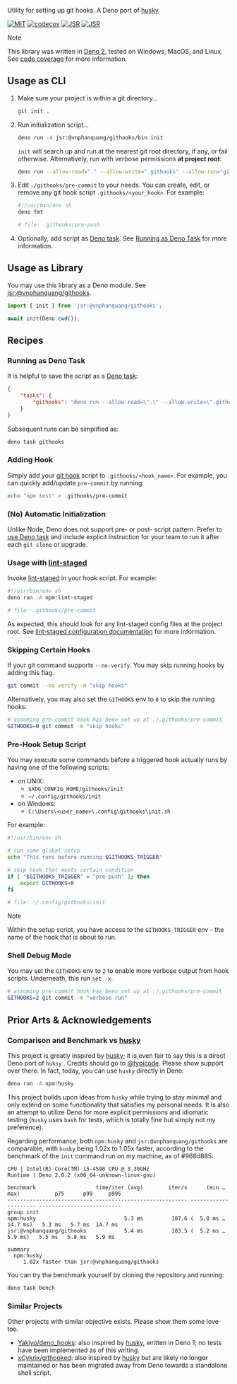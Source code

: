 Utility for setting up git hooks. A Deno port of [husky]

[![MIT][license.badge]][license] [![codecov][codecov.badge]][codecov] [![JSR][jsr.badge.package]][jsr.package] [![JSR][jsr.badge.score]][jsr.package]

> [!NOTE]
> This library was written in [Deno 2](https://deno.com/blog/v2.0),
> tested on Windows, MacOS, and Linux. See [code coverage](https://app.codecov.io/github/vnphanquang/githooks/flags?flags%5B0%5D=macos-latest&flags%5B1%5D=ubuntu-latest&flags%5B2%5D=windows-latest) for more information.

## Usage as CLI

1. Make sure your project is within a git directory...

   ```bash
   git init .
   ```

2. Run initialization script...

   ```bash
   deno run -A jsr:@vnphanquang/githooks/bin init
   ```

   `init` will search up and run at the nearest git root directory, if any, or fail otherwise. Alternatively, run with verbose permissions **at project root**:

   ```bash
   deno run --allow-read="." --allow-write=".githooks" --allow-run="git" jsr:@vnphanquang/githooks/bin init
   ```

3. Edit `./githooks/pre-commit` to your needs. You can create, edit, or remove any git hook script `.githooks/<your_hook>`. For example:

   ```bash
   #!/usr/bin/env sh
   deno fmt

   # file: .githooks/pre-push
   ```

4. Optionally, add script as [Deno task](https://docs.deno.com/runtime/reference/cli/task_runner/).
   See [Running as Deno Task](#automatic-initialization-for-fresh-repository) for more information.

## Usage as Library

You may use this library as a Deno module. See [jsr:@vnphanquang/githooks][jsr.package.docs].

```typescript
import { init } from 'jsr:@vnphanquang/githooks';

await init(Deno.cwd());
```

## Recipes

### Running as Deno Task

It is helpful to save the script as a [Deno task](https://docs.deno.com/runtime/reference/cli/task_runner/):

```json
{
	"tasks": {
		"githooks": "deno run --allow-read=\".\" --allow-write=\".githooks\" --allow-run=\"git\" jsr:@vnphanquang/githooks/bin init"
	}
}
```

Subsequent runs can be simplified as:

```bash
deno task githooks
```

### Adding Hook

Simply add your [git hook](https://git-scm.com/docs/githooks#_hooks) script to `.githooks/<hook_name>`.
For example, you can quickly add/update `pre-commit` by running:

```bash
echo "npm test" > .githooks/pre-commit
```

### (No) Automatic Initialization

Unlike Node, Deno does not support pre- or post- script pattern.
Prefer to [use Deno task](#running-as-deno-task) and include
explicit instruction for your team to run it after each `git clone` or upgrade.

### Usage with [lint-staged]

Invoke [lint-staged] in your hook script. For example:

```bash
#!/usr/bin/env sh
deno run -A npm:lint-staged

# file: .githooks/pre-commit
```

As expected, this should look for any lint-staged config files at the project root. See [lint-staged configuration documentation](https://github.com/lint-staged/lint-staged?tab=readme-ov-file#configuration) for more information.

### Skipping Certain Hooks

If your git command supports `--no-verify`. You may skip running hooks by adding this flag.

```bash
git commit --no-verify -m "skip hooks"
```

Alternatively, you may also set the `GITHOOKS` env to `0` to skip the running hooks.

```bash
# assuming pre-commit hook has been set up at ./.githooks/pre-commit
GITHOOKS=0 git commit -m "skip hooks"
```

### Pre-Hook Setup Script

You may execute some commands before a triggered hook actually runs by having one of the following
scripts:

- on UNIX:
  - `$XDG_CONFIG_HOME/githooks/init`
  - `~/.config/githooks/init`
- on Windows:
  - `C:\Users\<user_name>\.config\githooks\init.sh`

For example:

```bash
#!/usr/bin/env sh

# run some global setup
echo "This runs before running $GITHOOKS_TRIGGER"

# skip hook that meets certain condition
if [ "$GITHOOKS_TRIGGER" = "pre-push" ]; then
	export GITHOOKS=0
fi

# file: ~/.config/githooks/init
```

> [!NOTE]
> Within the setup script, you have access to the `GITHOOKS_TRIGGER` env - the name
> of the hook that is about to run.

### Shell Debug Mode

You may set the `GITHOOKS` env to `2` to enable more verbose output from hook
scripts. Underneath, this run `set -x`.

```bash
# assuming pre-commit hook has been set up at ./.githooks/pre-commit
GITHOOKS=2 git commit -m "verbose run"
```

## Prior Arts & Acknowledgements

### Comparison and Benchmark vs [husky]

This project is greatly inspired by [husky]; it is even fair to say this is a direct Deno port of `huksy` . Credits should go to [@typicode](https://github.com/typicode). Please show support over there. In fact, today, you can use `husky` directly in Deno:

```bash
deno run -A npm:husky
```

This project builds upon ideas from `husky` while trying to stay minimal and only extend on some functionality that satisfies my personal needs. It is also an attempt to utilize Deno for more explicit permissions and idiomatic testing (`husky` uses `bash` for tests, which is totally fine but simply not my preference).

Regarding performance, both `npm:husky` and `jsr:@vnphanquang/githooks` are comparable, with `husky`
being 1.02x to 1.05x faster, according to the benchmark of the `init` command run on my machine, as of #968d885:

```text
CPU | Intel(R) Core(TM) i5-4590 CPU @ 3.30GHz
Runtime | Deno 2.0.2 (x86_64-unknown-linux-gnu)

benchmark                   time/iter (avg)        iter/s      (min … max)           p75      p99     p995
--------------------------- ----------------------------- --------------------- --------------------------
group init
npm:husky                            5.3 ms         187.6 (  5.0 ms …  14.7 ms)   5.3 ms   5.7 ms  14.7 ms
jsr:@vnphanquang/githooks            5.4 ms         183.5 (  5.2 ms …   5.9 ms)   5.5 ms   5.8 ms   5.9 ms

summary
  npm:husky
     1.02x faster than jsr:@vnphanquang/githooks
```

You can try the benchmark yourself by cloning the repository and running:

```bash
deno task bench
```

### Similar Projects

Other projects with similar objective exists. Please show them some love too.

- [Yakiyo/deno_hooks](https://github.com/Yakiyo/deno_hooks): also inspired by [husky], written in Deno 1; no tests have been implemented as of this writing.
- [xCykrix/githooked](https://github.com/xCykrix/githooked): also inspired by [husky] but are likely
  no longer maintained or has been migrated away from Deno towards a standalone shell script.

[husky]: https://github.com/typicode/husky
[deno]: https://deno.com/
[jsr.badge.package]: https://jsr.io/badges/@vnphanquang/githooks
[jsr.badge.score]: https://jsr.io/badges/@vnphanquang/githooks/score
[jsr.package]: https://jsr.io/@vnphanquang/githooks
[jsr.package.docs]: https://jsr.io/@vnphanquang/githooks/docs
[codecov]: https://codecov.io/github/vnphanquang/githooks
[codecov.badge]: https://codecov.io/github/vnphanquang/githooks/graph/badge.svg?token=dKkYUy4evr
[license.badge]: https://img.shields.io/badge/license-MIT-blue.svg
[license]: https://github.com/vnphanquang/githooks/blob/main/LICENSE
[lint-staged]: https://github.com/lint-staged/lint-staged
